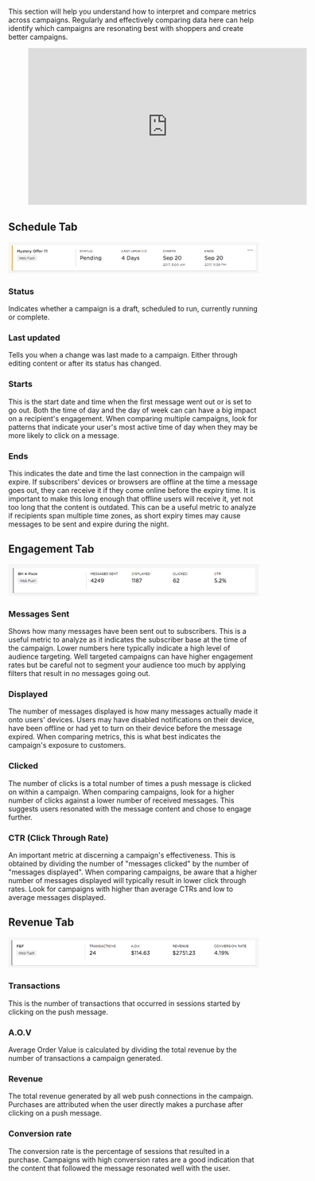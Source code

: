 This section will help you understand how to interpret and compare metrics across campaigns. Regularly and effectively comparing data here can help identify which campaigns are resonating best with shoppers and create better campaigns.

<figure class="u-text-align-center">
    <iframe width="560" height="315" src="https://www.youtube.com/embed/euWI_w5Rbo4" frameborder="0" allowfullscreen></iframe>
</figure>

## Schedule Tab

![Schedule Tab](images/schedule-tab.png)

### Status
Indicates whether a campaign is a draft, scheduled to run, currently running or complete.

### Last updated
Tells you when a change was last made to a campaign. Either through editing content or after its status has changed.

### Starts
This is the start date and time when the first message went out or is set to go out. Both the time of day and the day of week can can have a big impact on a recipient's engagement. When comparing multiple campaigns, look for patterns that indicate your user's most active time of day when they may be more likely to click on a message.

### Ends
This indicates the date and time the last connection in the campaign will expire. If subscribers' devices or browsers are offline at the time a message goes out, they can receive it if they come online before the expiry time. It is important to make this long enough that offline users will receive it, yet not too long that the content is outdated. This can be a useful metric to analyze if recipients span multiple time zones, as short expiry times may cause messages to be sent and expire during the night.

## Engagement Tab

![Engagement Tab](images/engagement-tab.png)

### Messages Sent
Shows how many messages have been sent out to subscribers. This is a useful metric to analyze as it indicates the subscriber base at the time of the campaign. Lower numbers here typically indicate a high level of audience targeting. Well targeted campaigns can have higher engagement rates but be careful not to segment your audience too much by applying filters that result in no messages going out.

### Displayed
The number of messages displayed is how many messages actually made it onto users' devices. Users may have disabled notifications on their device, have been offline or had yet to turn on their device before the message expired. When comparing metrics, this is what best indicates the campaign's exposure to customers.

### Clicked
The number of clicks is a total number of times a push message is clicked on within a campaign. When comparing campaigns, look for a higher number of clicks against a lower number of received messages. This suggests users resonated with the message content and chose to engage further.

### CTR (Click Through Rate)
An important metric at discerning a campaign's effectiveness. This is obtained by dividing the number of "messages clicked" by the number of "messages displayed". When comparing campaigns, be aware that a higher number of messages displayed will typically result in lower click through rates. Look for campaigns with higher than average CTRs and low to average messages displayed.

## Revenue Tab

![Revenue Tab](images/revenue-tab.png)

### Transactions
This is the number of transactions that occurred in sessions started by clicking on the push message.

### A.O.V
Average Order Value is calculated by dividing the total revenue by the number of transactions a campaign generated.

### Revenue
The total revenue generated by all web push connections in the campaign. Purchases are attributed when the user directly makes a purchase after clicking on a push message.

### Conversion rate
The conversion rate is the percentage of sessions that resulted in a purchase. Campaigns with high conversion rates are a good indication that the content that followed the message resonated well with the user.
